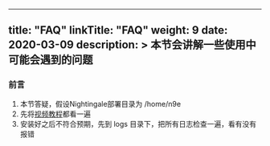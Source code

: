 
---
title: "FAQ"
linkTitle: "FAQ"
weight: 9
date: 2020-03-09
description: >
  本节会讲解一些使用中可能会遇到的问题
---

### 前言
1. 本节答疑，假设Nightingale部署目录为 /home/n9e
2. 先将[视频教程](../appendix/#heading)都看一遍
3. 安装好之后不符合预期，先到 logs 目录下，把所有日志检查一遍，看有没有报错